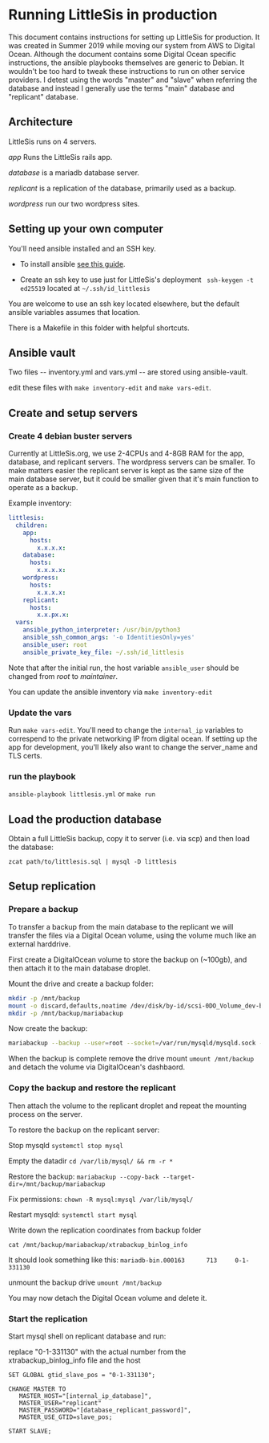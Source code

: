 # Running LittleSis in production

This document contains instructions for setting up LittleSis for production. It was created in Summer 2019 while moving our system from AWS to Digital Ocean. Although the document contains some Digital Ocean specific instructions, the ansible playbooks themselves are generic to Debian. It wouldn't be too hard to tweak these instructions to run on other service providers. I detest using the words "master" and "slave" when referring the database and instead I generally use the terms "main" database and "replicant" database.

## Architecture

LittleSis runs on 4 servers.

*app*  Runs the LittleSis rails app. 

*database* is a mariadb database server. 

*replicant* is a replication of the database, primarily used as a backup.

*wordpress* run our two wordpress sites.

## Setting up your own computer

You'll need ansible installed and an SSH key.

* To install ansible [see this guide](https://docs.ansible.com/ansible/latest/installation_guide/intro_installation.html). 

* Create an ssh key to use just for LittleSis's deployment ```  ssh-keygen -t ed25519 ``` located at ` ~/.ssh/id_littlesis `

You are welcome to use an ssh key located elsewhere, but the default ansible variables assumes that location.

There is a Makefile in this folder with helpful shortcuts.

## Ansible vault

Two files -- inventory.yml and vars.yml -- are stored using ansible-vault.

edit these files with ` make inventory-edit ` and ` make vars-edit `.


## Create and setup servers

###  Create 4 debian buster servers

Currently at LittleSis.org, we use 2-4CPUs and 4-8GB RAM for the app, database, and replicant  servers. The wordpress servers can be smaller. To make matters easier the replicant server is kept as the same size of the main database server, but it could be smaller given that it's main function to operate as a backup.

Example inventory:

``` yaml
littlesis:
  children:
    app:
      hosts:
        x.x.x.x:
    database:
      hosts:
        x.x.x.x:
    wordpress:
      hosts:
        x.x.x.x:
    replicant:
      hosts:
        x.x.px.x:
  vars:
    ansible_python_interpreter: /usr/bin/python3
    ansible_ssh_common_args: '-o IdentitiesOnly=yes'
	ansible_user: root
    ansible_private_key_file: ~/.ssh/id_littlesis
```

Note that after the initial run, the host variable `ansible_user` should be changed from _root_ to _maintainer_.

You can update the ansible inventory via ` make inventory-edit `

### Update the vars

Run ` make vars-edit `. You'll need to change the `internal_ip` variables to correspend to the private networking IP from digital ocean. If setting up the app for development, you'll likely also want to change the server_name and TLS certs.

### run the playbook

` ansible-playbook littlesis.yml ` or ` make run `

## Load the production database

Obtain a full LittleSis backup, copy it to server (i.e. via scp) and then load the database:

```
zcat path/to/littlesis.sql | mysql -D littlesis
```

## Setup replication

### Prepare a backup 

To transfer a backup from the main database to the replicant we will transfer the files via a Digital Ocean volume, using the volume much like an external harddrive.

First create a DigitalOcean volume to store the backup on (~100gb), and then attach it to the main database droplet.

Mount the drive and create a backup folder:

``` sh
mkdir -p /mnt/backup
mount -o discard,defaults,noatime /dev/disk/by-id/scsi-0DO_Volume_dev-backup /mnt/backup
mkdir -p /mnt/backup/mariabackup
```

Now create the backup:

``` sh
mariabackup --backup --user=root --socket=/var/run/mysqld/mysqld.sock --target-dir=/mnt/backup/mariabackup --binlog-info=ON
```
When the backup is complete remove the drive mount ` umount /mnt/backup ` and detach the volume via DigitalOcean's dashbaord.

### Copy the backup and restore the replicant

Then attach the volume to the replicant droplet and repeat the mounting process on the server.

To restore the backup on the replicant server:

Stop mysqld ` systemctl stop mysql `

Empty the datadir `cd /var/lib/mysql/ && rm -r * `

Restore the backup: ` mariabackup --copy-back --target-dir=/mnt/backup/mariabackup `

Fix permissions: ` chown -R mysql:mysql /var/lib/mysql/ `

Restart mysqld: ` systemctl start mysql `

Write down the replication coordinates from backup folder

` cat /mnt/backup/mariabackup/xtrabackup_binlog_info `

It should look something like this: ` mariadb-bin.000163      713     0-1-331130 `

unmount the backup drive ` umount /mnt/backup `

You may now detach the Digital Ocean volume and delete it.

### Start the replication

Start mysql shell on replicant database and run:

replace "0-1-331130" with the actual number from the xtrabackup_binlog_info file and the host 
```
SET GLOBAL gtid_slave_pos = "0-1-331130";

CHANGE MASTER TO 
   MASTER_HOST="[internal_ip_database]", 
   MASTER_USER="replicant"
   MASTER_PASSWORD="[database_replicant_password]", 
   MASTER_USE_GTID=slave_pos;

START SLAVE;
```
